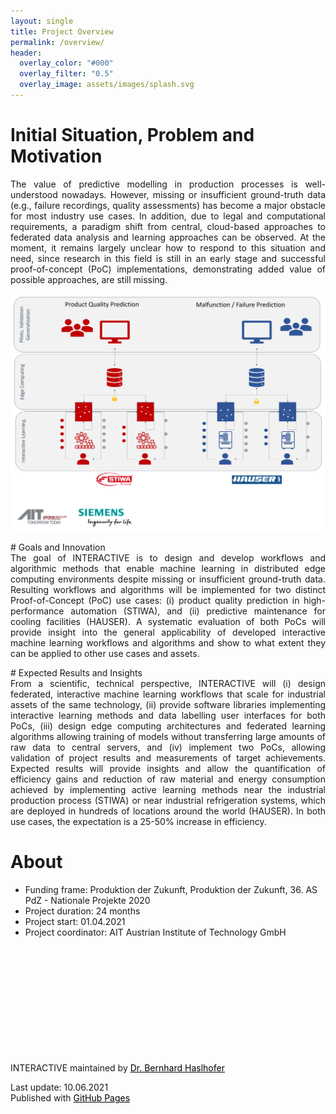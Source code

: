 ```yaml
---
layout: single
title: Project Overview 
permalink: /overview/
header:
  overlay_color: "#000"
  overlay_filter: "0.5"
  overlay_image: assets/images/splash.svg
---
```

#  Initial Situation, Problem and Motivation 
<div style="text-align: justify"> The value of predictive modelling in production processes is well-understood nowadays. However, missing or insufficient ground-truth data (e.g., failure recordings, quality assessments) has become a major obstacle for most industry use cases. In addition, due to legal and computational requirements, a paradigm shift from central, cloud-based approaches to federated data analysis and learning approaches can be observed. At the moment, it remains largely unclear how to respond to this situation and need, since research in this field is still in an early stage and successful proof-of-concept (PoC) implementations, demonstrating added value of possible approaches, are still missing. 
</div>

<p></p>
<img src="./../assets/images/interactive-website.png" style="width : 640px; height: auto;"/>


<p></p>
# Goals and Innovation
<div style="text-align: justify"> The goal of INTERACTIVE is to design and develop workflows and algorithmic methods that enable machine learning in distributed edge computing environments despite missing or insufficient ground-truth data. Resulting workflows and algorithms will be implemented for two distinct Proof-of-Concept (PoC) use cases: (i) product quality prediction in high-performance automation (STIWA), and (ii) predictive maintenance for cooling facilities (HAUSER). A systematic evaluation of both PoCs will provide insight into the general applicability of developed interactive machine learning workflows and algorithms and show to what extent they can be applied to other use cases and assets. 
</div>
<p></p>
# Expected Results and Insights
<div style="text-align: justify"> From a scientific, technical perspective, INTERACTIVE will (i) design federated, interactive machine learning workflows that scale for industrial assets of the same technology, (ii) provide software libraries implementing interactive learning methods and data labelling user interfaces for both PoCs, (iii) design edge computing architectures and federated learning algorithms allowing training of models without transferring large amounts of raw data to central servers, and (iv) implement two PoCs, allowing validation of project results and measurements of target achievements. Expected results will provide insights and allow the quantification of efficiency gains and reduction of raw material and energy consumption achieved by implementing active learning methods near the industrial production process (STIWA) or near industrial refrigeration systems, which are deployed in hundreds of locations around the world (HAUSER). In both use cases, the expectation is a 25-50% increase in efficiency. 
</div>
<p></p>

# About

* Funding frame: Produktion der Zukunft, Produktion der Zukunft, 36. AS PdZ - Nationale Projekte 2020
* Project duration: 24 months
* Project start: 01.04.2021
* Project coordinator: AIT Austrian Institute of Technology GmbH







<div class="flex xs12" style="margin-left: 0px; margin-right: 80px; margin-bottom: 20px; margin-top: 200px;">INTERACTIVE maintained by <a href="https://github.com/behas" style="color: black;">Dr. Bernhard Haslhofer</a><br>

Last update: 10.06.2021 <br> 
Published with <a href="https://pages.github.com/" style="color: black;">GitHub Pages</a></div>





